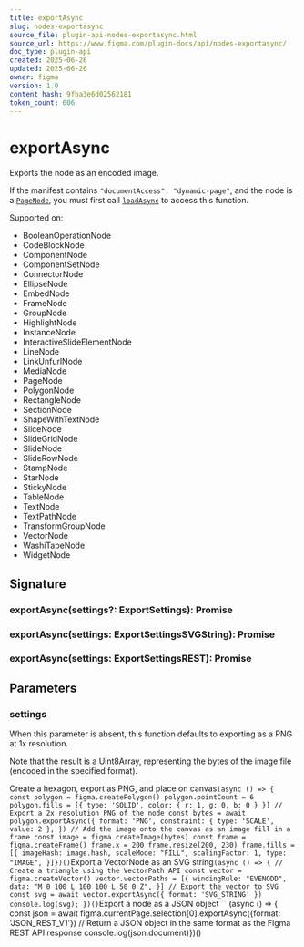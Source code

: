 ```yaml
---
title: exportAsync
slug: nodes-exportasync
source_file: plugin-api-nodes-exportasync.html
source_url: https://www.figma.com/plugin-docs/api/nodes-exportasync/
doc_type: plugin-api
created: 2025-06-26
updated: 2025-06-26
owner: figma
version: 1.0
content_hash: 9fba3e6d02562181
token_count: 606
---
```

# exportAsync

Exports the node as an encoded image.

If the manifest contains `"documentAccess": "dynamic-page"`, and the node is a [`PageNode`](/plugin-docs/api/PageNode/), you must first call [`loadAsync`](/plugin-docs/api/PageNode/#loadasync) to access this function.

 Supported on:

- BooleanOperationNode
- CodeBlockNode
- ComponentNode
- ComponentSetNode
- ConnectorNode
- EllipseNode
- EmbedNode
- FrameNode
- GroupNode
- HighlightNode
- InstanceNode
- InteractiveSlideElementNode
- LineNode
- LinkUnfurlNode
- MediaNode
- PageNode
- PolygonNode
- RectangleNode
- SectionNode
- ShapeWithTextNode
- SliceNode
- SlideGridNode
- SlideNode
- SlideRowNode
- StampNode
- StarNode
- StickyNode
- TableNode
- TextNode
- TextPathNode
- TransformGroupNode
- VectorNode
- WashiTapeNode
- WidgetNode

## Signature

### exportAsync(settings?: ExportSettings): Promise

### exportAsync(settings: ExportSettingsSVGString): Promise

### exportAsync(settings: ExportSettingsREST): Promise

## Parameters

### settings

When this parameter is absent, this function defaults to exporting as a PNG at 1x resolution.

Note that the result is a Uint8Array, representing the bytes of the image file (encoded in the specified format).

Create a hexagon, export as PNG, and place on canvas```
(async () => { const polygon = figma.createPolygon() polygon.pointCount = 6 polygon.fills = [{ type: 'SOLID', color: { r: 1, g: 0, b: 0 } }] // Export a 2x resolution PNG of the node const bytes = await polygon.exportAsync({ format: 'PNG', constraint: { type: 'SCALE', value: 2 }, }) // Add the image onto the canvas as an image fill in a frame const image = figma.createImage(bytes) const frame = figma.createFrame() frame.x = 200 frame.resize(200, 230) frame.fills = [{ imageHash: image.hash, scaleMode: "FILL", scalingFactor: 1, type: "IMAGE", }]})()
```Export a VectorNode as an SVG string```
 (async () => { // Create a triangle using the VectorPath API const vector = figma.createVector() vector.vectorPaths = [{ windingRule: "EVENODD", data: "M 0 100 L 100 100 L 50 0 Z", }] // Export the vector to SVG const svg = await vector.exportAsync({ format: 'SVG_STRING' }) console.log(svg); })()
```Export a node as a JSON object```
(async () => { const json = await figma.currentPage.selection[0].exportAsync({format: 'JSON_REST_V1'}) // Return a JSON object in the same format as the Figma REST API response console.log(json.document)})()
```
